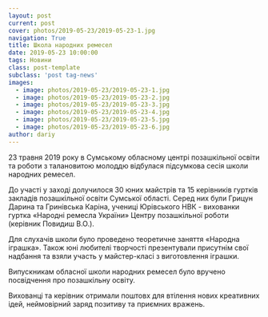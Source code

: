 ```yaml
---
layout: post
current: post
cover: photos/2019-05-23/2019-05-23-1.jpg
navigation: True
title: Школа народних ремесел
date: 2019-05-23 10:00:00
tags: Новини
class: post-template
subclass: 'post tag-news'
images:
  - image: photos/2019-05-23/2019-05-23-1.jpg
  - image: photos/2019-05-23/2019-05-23-2.jpg
  - image: photos/2019-05-23/2019-05-23-3.jpg
  - image: photos/2019-05-23/2019-05-23-4.jpg
  - image: photos/2019-05-23/2019-05-23-5.jpg
  - image: photos/2019-05-23/2019-05-23-6.jpg
author: dariy
---
```


23 травня 2019 року в Сумському обласному центрі позашкільної освіти та роботи з талановитою молоддю відбулася підсумкова сесія  школи народних ремесел.

До участі у заході долучилося 30 юних майстрів та 15 керівників гуртків закладів позашкільної освіти Сумської області. Серед них були Грицун Дарина та Гринівська Каріна, учениці Юрівського НВК - вихованки гуртка «Народні ремесла України» Центру позашкільної роботи (керівник Повидиш В.О.).

Для слухачів школи було проведено теоретичне заняття «Народна іграшка». Також юні любителі творчості презентували присутнім свої надбання та взяли участь у майстер-класі з виготовлення  іграшки.  	 

Випускникам обласної школи народних ремесел було  вручено посвідчення про позашкільну освіту.

Вихованці та керівник отримали поштовх для втілення нових креативних ідей, неймовірний заряд позитиву та приємних вражень. 
